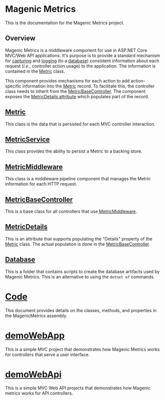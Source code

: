 # Magenic Metrics
This is the documentation for the Magenic Metrics project.

## Overview
Magenic Metrics is a middleware component for use in ASP.NET Core MVC/Web API applications.
It's purpose is to provide a standard mechanism for [capturing](#MetricMiddleware) and [logging](#MetricService) 
(to a [database](#Database)) consistent information about each request (*i.e.*, controller action usage) to the application.
The information is contained in the [Metric](#Metric) class.

This component provides mechanisms for each action to add action-specific information into the [Metric](#Metric) record.
To facilitate this, the controller class needs to inherit from the [MetricBaseController](#MetricBaseController).
The component exposes the [MetricDetails attribute](#MetricDetails) which populates part of the record.

## [Metric](documentation/Metric.md)
This class is the data that is persisted for each MVC controller interaction.

## [MetricService](documentation/MetricService.md)
This class provides the ability to persist a Metric to a backing store.

## [MetricMiddleware](documentation/MetricMiddleware.md)
This class is a middleware pipeline component that manages the Metric information for each HTTP request.

## [MetricBaseController](documentation/MetricBaseController.md)
This is a base class for all controllers that use [MetricMiddleware](#MetricMiddleware).

## [MetricDetails](documentation/MetricDetails.md)
This is an attribute that supports populating the "Details" property of the [Metric](#Metric) class.
The actual population is done in the [MetricBaseController](#MetricBaseController).

## [Database](documentation/Database.md)
This is a folder that contains scripts to create the database artifacts used by Magenic Metrics.
This is an alternative to using the `dotnet ef` commands.

# [Code](documentation/MagenicMetrics.md)
This document provides details on the classes, methods, and properties in the MagenicMetrics assembly.

# [demoWebApp](documentation/demoWebApp.md)
This is a simple MVC project that demonstrates how Magenic Metrics works for controllers that serve a user interface.

# [demoWebApi](documentation/demoWebApi.md)

This is a simple MVC Web API projects that demonstrates how Magenic metrics works for API controllers.

